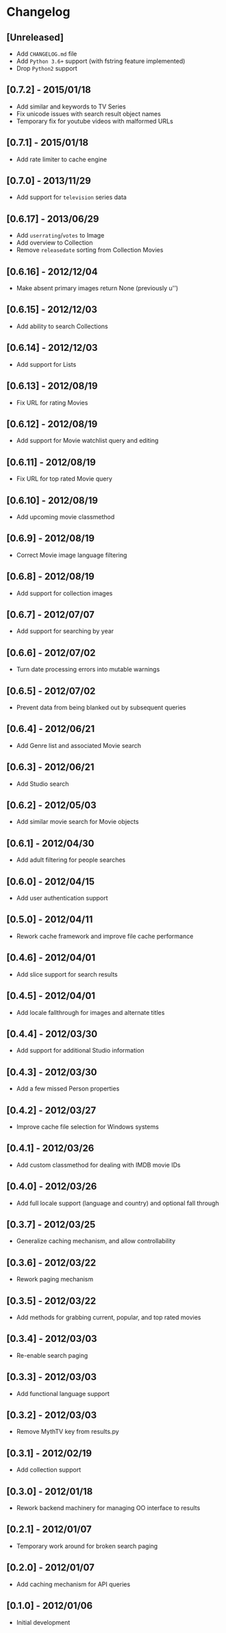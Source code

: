 # Changelog

## [Unreleased]
- Add `CHANGELOG.md` file
- Add `Python 3.6+` support (with fstring feature implemented)
- Drop `Python2` support
## [0.7.2] - 2015/01/18
- Add similar and keywords to TV Series
- Fix unicode issues with search result object names
- Temporary fix for youtube videos with malformed URLs
## [0.7.1] - 2015/01/18
- Add rate limiter to cache engine
## [0.7.0] - 2013/11/29
- Add support for `television` series data
## [0.6.17] - 2013/06/29
- Add `userrating`/`votes` to Image
- Add overview to Collection
- Remove `releasedate` sorting from Collection Movies
## [0.6.16] - 2012/12/04
- Make absent primary images return None (previously u'')
## [0.6.15] - 2012/12/03
- Add ability to search Collections
## [0.6.14] - 2012/12/03
- Add support for Lists
## [0.6.13] - 2012/08/19
- Fix URL for rating Movies
## [0.6.12] - 2012/08/19
- Add support for Movie watchlist query and editing
## [0.6.11] - 2012/08/19
- Fix URL for top rated Movie query
## [0.6.10] - 2012/08/19
- Add upcoming movie classmethod
## [0.6.9] - 2012/08/19
- Correct Movie image language filtering
## [0.6.8] - 2012/08/19
- Add support for collection images
## [0.6.7] - 2012/07/07
- Add support for searching by year
## [0.6.6] - 2012/07/02
- Turn date processing errors into mutable warnings
## [0.6.5] - 2012/07/02
- Prevent data from being blanked out by subsequent queries
## [0.6.4] - 2012/06/21
- Add Genre list and associated Movie search
## [0.6.3] - 2012/06/21
- Add Studio search
## [0.6.2] - 2012/05/03
- Add similar movie search for Movie objects
## [0.6.1] - 2012/04/30
- Add adult filtering for people searches
## [0.6.0] - 2012/04/15
- Add user authentication support
## [0.5.0] - 2012/04/11
- Rework cache framework and improve file cache performance
## [0.4.6] - 2012/04/01
- Add slice support for search results
## [0.4.5] - 2012/04/01
- Add locale fallthrough for images and alternate titles
## [0.4.4] - 2012/03/30
- Add support for additional Studio information
## [0.4.3] - 2012/03/30
- Add a few missed Person properties
## [0.4.2] - 2012/03/27
- Improve cache file selection for Windows systems
## [0.4.1] - 2012/03/26
- Add custom classmethod for dealing with IMDB movie IDs
## [0.4.0] - 2012/03/26
- Add full locale support (language and country) and optional fall through
## [0.3.7] - 2012/03/25
- Generalize caching mechanism, and allow controllability
## [0.3.6] - 2012/03/22
- Rework paging mechanism
## [0.3.5] - 2012/03/22
- Add methods for grabbing current, popular, and top rated movies
## [0.3.4] - 2012/03/03
- Re-enable search paging
## [0.3.3] - 2012/03/03
- Add functional language support
## [0.3.2] - 2012/03/03
- Remove MythTV key from results.py
## [0.3.1] - 2012/02/19
- Add collection support
## [0.3.0] - 2012/01/18
- Rework backend machinery for managing OO interface to results
## [0.2.1] - 2012/01/07
- Temporary work around for broken search paging
## [0.2.0] - 2012/01/07
- Add caching mechanism for API queries
## [0.1.0] - 2012/01/06
- Initial development
